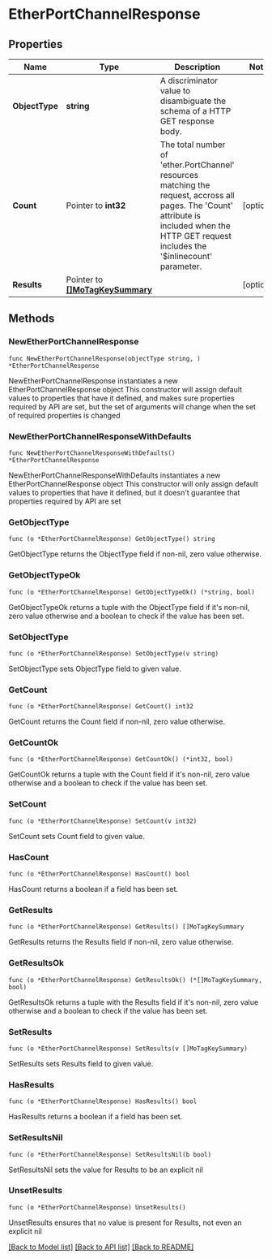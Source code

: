 # EtherPortChannelResponse

## Properties

Name | Type | Description | Notes
------------ | ------------- | ------------- | -------------
**ObjectType** | **string** | A discriminator value to disambiguate the schema of a HTTP GET response body. | 
**Count** | Pointer to **int32** | The total number of &#39;ether.PortChannel&#39; resources matching the request, accross all pages. The &#39;Count&#39; attribute is included when the HTTP GET request includes the &#39;$inlinecount&#39; parameter. | [optional] 
**Results** | Pointer to [**[]MoTagKeySummary**](mo.TagKeySummary.md) |  | [optional] 

## Methods

### NewEtherPortChannelResponse

`func NewEtherPortChannelResponse(objectType string, ) *EtherPortChannelResponse`

NewEtherPortChannelResponse instantiates a new EtherPortChannelResponse object
This constructor will assign default values to properties that have it defined,
and makes sure properties required by API are set, but the set of arguments
will change when the set of required properties is changed

### NewEtherPortChannelResponseWithDefaults

`func NewEtherPortChannelResponseWithDefaults() *EtherPortChannelResponse`

NewEtherPortChannelResponseWithDefaults instantiates a new EtherPortChannelResponse object
This constructor will only assign default values to properties that have it defined,
but it doesn't guarantee that properties required by API are set

### GetObjectType

`func (o *EtherPortChannelResponse) GetObjectType() string`

GetObjectType returns the ObjectType field if non-nil, zero value otherwise.

### GetObjectTypeOk

`func (o *EtherPortChannelResponse) GetObjectTypeOk() (*string, bool)`

GetObjectTypeOk returns a tuple with the ObjectType field if it's non-nil, zero value otherwise
and a boolean to check if the value has been set.

### SetObjectType

`func (o *EtherPortChannelResponse) SetObjectType(v string)`

SetObjectType sets ObjectType field to given value.


### GetCount

`func (o *EtherPortChannelResponse) GetCount() int32`

GetCount returns the Count field if non-nil, zero value otherwise.

### GetCountOk

`func (o *EtherPortChannelResponse) GetCountOk() (*int32, bool)`

GetCountOk returns a tuple with the Count field if it's non-nil, zero value otherwise
and a boolean to check if the value has been set.

### SetCount

`func (o *EtherPortChannelResponse) SetCount(v int32)`

SetCount sets Count field to given value.

### HasCount

`func (o *EtherPortChannelResponse) HasCount() bool`

HasCount returns a boolean if a field has been set.

### GetResults

`func (o *EtherPortChannelResponse) GetResults() []MoTagKeySummary`

GetResults returns the Results field if non-nil, zero value otherwise.

### GetResultsOk

`func (o *EtherPortChannelResponse) GetResultsOk() (*[]MoTagKeySummary, bool)`

GetResultsOk returns a tuple with the Results field if it's non-nil, zero value otherwise
and a boolean to check if the value has been set.

### SetResults

`func (o *EtherPortChannelResponse) SetResults(v []MoTagKeySummary)`

SetResults sets Results field to given value.

### HasResults

`func (o *EtherPortChannelResponse) HasResults() bool`

HasResults returns a boolean if a field has been set.

### SetResultsNil

`func (o *EtherPortChannelResponse) SetResultsNil(b bool)`

 SetResultsNil sets the value for Results to be an explicit nil

### UnsetResults
`func (o *EtherPortChannelResponse) UnsetResults()`

UnsetResults ensures that no value is present for Results, not even an explicit nil

[[Back to Model list]](../README.md#documentation-for-models) [[Back to API list]](../README.md#documentation-for-api-endpoints) [[Back to README]](../README.md)



